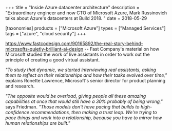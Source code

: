 +++
title = "Inside Azure datacenter architecture"
description = "Extraordinary engineer and now CTO of Microsoft Azure, Mark Russinovich talks about Azure's datacenters at Build 2018. "
date = 2018-05-29

[taxonomies]
products = ["Microsoft Azure"]
types = ["Managed Services"]
tags = ["azure", "cloud security"]
+++

https://www.fastcodesign.com/90165892/the-real-story-behind-microsofts-quietly-brilliant-ai-design
-- Fast Company's material on how Microsoft studied the work of live
assistants in order to work out the principle of creating a good virtual
assistant.

*"To study that dynamic, we started interviewing real assistants, asking
them to reflect on their relationships and how their tasks evolved over
time,"* explains Ronette Lawrence, Microsoft's senior director for
product planning and research.

*"The opposite would be overload, giving people all these amazing
capabilities at once that would still have a 30% probably of being
wrong,"* says Friedman. *"Those models don't have pacing that builds to
high-confidence recommendations, then making a trust leap. We're trying
to pace things and work into a relationship, because you have to mirror
how human relationships are built."*
